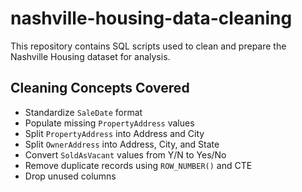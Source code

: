 # nashville-housing-data-cleaning
This repository contains SQL scripts used to clean and prepare the Nashville Housing dataset for analysis.

## Cleaning Concepts Covered

- Standardize `SaleDate` format  
- Populate missing `PropertyAddress` values  
- Split `PropertyAddress` into Address and City  
- Split `OwnerAddress` into Address, City, and State  
- Convert `SoldAsVacant` values from Y/N to Yes/No  
- Remove duplicate records using `ROW_NUMBER()` and CTE  
- Drop unused columns
